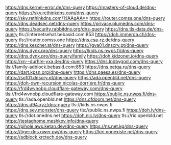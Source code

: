 https://dns.kernel-error.de/dns-query
https://masters-of-cloud.de/dns-query
https://sky.rethinkdns.com/dns-query
https://sky.rethinkdns.com/1:IAAgAA==
https://router.comss.one/dns-query
https://dns.deadsec.net/dns-query
https://privacy.plumedns.com/dns-query
https://security.rabbitdns.org/dns-query
https://dns.tls-data.de/dns-query
tls://internetsehat.bebasid.com:853
https://doh.immerda.ch/dns-query
tls://router.comss.one
https://dns.csa-rz.de/dns-query
https://dns.kescher.at/dns-query
https://gva01.dnscry.pt/dns-query
https://dns.dynx.pro/dns-query
https://kids.ns.nwps.fi/dns-query
https://dns.dynx.pro/dns-query/family
https://doh.kidzonet.io/dns-query
https://xn--durhre-yxa.de/dns-query
https://dns.lobbygod.com/dns-query
tls://family-adblock.bebasid.com:853
https://dns.petqa.ru/dns-query
https://dart.kpsn.org/dns-query
https://dns.paesa.es/dns-query
https://sof01.dnscry.pt/dns-query
https://ada.openbld.net/dns-query
https://doh-own-recursion.nicolas-dorriere.fr/dns-query
https://frd4wvnobp.cloudflare-gateway.com/dns-query
tls://frd4wvnobp.cloudflare-gateway.com
https://public.ns.nwps.fi/dns-query
tls://ada.openbld.net
https://dns.ofdoom.net/dns-query
https://dns.d94.xyz/dns-query
tls://kids.ns.nwps.fi
https://dns.sev.monster/dns-query
tls://public.ns.nwps.fi
https://doh.lv/dns-query
tls://dot.onedns.net
https://doh.nic.lv/dns-query
tls://ric.openbld.net
https://testaghome.meshkov.info/dns-query
https://pihole.aws.ketan.dev/dns-query
https://ns.net.kg/dns-query
https://tiger.dns.qwer.pw/dns-query
https://kiri.nonexiste.net/dns-query
https://adblock.krctech.dev/dns-query
